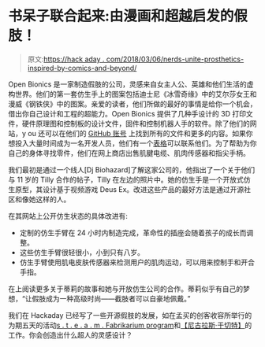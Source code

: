 # 书呆子联合起来:由漫画和超越启发的假肢！

> 原文:[https://hack aday . com/2018/03/06/nerds-unite-prosthetics-inspired-by-comics-and-beyond/](https://hackaday.com/2018/03/06/nerds-unite-prosthetics-inspired-by-comics-and-beyond/)

Open Bionics 是一家制造假肢的公司，灵感来自女主人公、英雄和他们生活的虚构世界。他们的第一套仿生手上的图案包括迪士尼《冰雪奇缘》中的艾尔莎女王和漫威《钢铁侠》中的图案。亲爱的读者，他们所做的最好的事情是给你一个机会，借出你自己设计和工程的超能力。Open Bionics 提供了几种手设计的 3D 打印文件，硬件原理图和控制板的设计文件，固件和控制机器人手的软件。除了他们的网站，y ou 还可以在他们的 [GitHub 账号](https://github.com/Open-Bionics) 上找到所有的文件和更多的内容。如果你想投入大量时间成为一名开发人员，他们有一个[表格](https://www.openbionics.com/developer/)可以联系他们。为了帮助为你自己的身体寻找零件，他们在网上商店出售肌腱电缆、肌肉传感器和指尖手柄。

我们最初是通过一个线人[Dj Biohazard]了解这家公司的，他指出了一个关于他们与 11 岁的 Tilly 合作的帖子，Tilly 在左边的照片中。她的仿生手是一个开放式仿生原型，其设计基于视频游戏 Deus Ex。改进这些产品的最好方法是通过开源社区和像她这样的人。

在其网站上公开仿生状态的具体改进有:

*   定制的仿生手臂在 24 小时内制造完成，革命性的插座会随着孩子的成长而调整。
*   这些仿生手臂很轻很小，小到只有八岁。
*   仿生手臂使用肌电皮肤传感器来检测用户的肌肉运动，可以用来控制手和开合手指。

在[](http://www.womanthology.co.uk/giving-tilly-hand-double-amputee-tilly-lockey-tests-pioneering-bionic-hand-help-children-overcome-disabilities/)上阅读更多关于蒂莉的故事和她与开放仿生公司的合作。蒂莉似乎有自己的梦想，“让假肢成为一种高级时尚——截肢者可以自豪地佩戴。”

我们在 Hackaday 已经写了一些开源假肢的发展，如在孟买的创客收容所举行的为期五天的活动[s . t . e . a . m . Fabrikarium program](https://hackaday.com/2018/02/23/rapidly-prototyping-prosthetics-braille-and-wheelchairs/)和[【尼古拉斯·于切特】](https://hackaday.com/2016/09/05/3d-printed-prosthetic-puts-the-power-in-the-hands-of-those-who-need-it/)的工作。你会创造出什么超人的灵感设计？